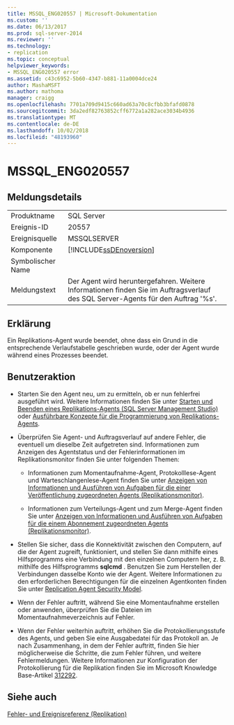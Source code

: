 ```yaml
---
title: MSSQL_ENG020557 | Microsoft-Dokumentation
ms.custom: ''
ms.date: 06/13/2017
ms.prod: sql-server-2014
ms.reviewer: ''
ms.technology:
- replication
ms.topic: conceptual
helpviewer_keywords:
- MSSQL_ENG020557 error
ms.assetid: c43c6952-5b60-4347-b881-11a0004dce24
author: MashaMSFT
ms.author: mathoma
manager: craigg
ms.openlocfilehash: 7701a709d9415c660ad63a70c8cfbb3bfafd0878
ms.sourcegitcommit: 3da2edf82763852cff6772a1a282ace3034b4936
ms.translationtype: MT
ms.contentlocale: de-DE
ms.lasthandoff: 10/02/2018
ms.locfileid: "48193960"
---
```

# <a name="mssqleng020557"></a>MSSQL_ENG020557
    
## <a name="message-details"></a>Meldungsdetails  
  
|||  
|-|-|  
|Produktname|SQL Server|  
|Ereignis-ID|20557|  
|Ereignisquelle|MSSQLSERVER|  
|Komponente|[!INCLUDE[ssDEnoversion](../../includes/ssdenoversion-md.md)]|  
|Symbolischer Name||  
|Meldungstext|Der Agent wird heruntergefahren. Weitere Informationen finden Sie im Auftragsverlauf des SQL Server-Agents für den Auftrag '%s'.|  
  
## <a name="explanation"></a>Erklärung  
 Ein Replikations-Agent wurde beendet, ohne dass ein Grund in die entsprechende Verlaufstabelle geschrieben wurde, oder der Agent wurde während eines Prozesses beendet.  
  
## <a name="user-action"></a>Benutzeraktion  
  
-   Starten Sie den Agent neu, um zu ermitteln, ob er nun fehlerfrei ausgeführt wird. Weitere Informationen finden Sie unter [Starten und Beenden eines Replikations-Agents &#40;SQL Server Management Studio&#41;](agents/start-and-stop-a-replication-agent-sql-server-management-studio.md) oder [Ausführbare Konzepte für die Programmierung von Replikations-Agents](concepts/replication-agent-executables-concepts.md).  
  
-   Überprüfen Sie Agent- und Auftragsverlauf auf andere Fehler, die eventuell um dieselbe Zeit aufgetreten sind. Informationen zum Anzeigen des Agentstatus und der Fehlerinformationen im Replikationsmonitor finden Sie unter folgenden Themen:  
  
    -   Informationen zum Momentaufnahme-Agent, Protokolllese-Agent und Warteschlangenlese-Agent finden Sie unter [Anzeigen von Informationen und Ausführen von Aufgaben für die einer Veröffentlichung zugeordneten Agents &#40;Replikationsmonitor&#41;](monitor/view-information-and-perform-tasks-for-publication-agents.md).  
  
    -   Informationen zum Verteilungs-Agent und zum Merge-Agent finden Sie unter [Anzeigen von Informationen und Ausführen von Aufgaben für die einem Abonnement zugeordneten Agents &#40;Replikationsmonitor&#41;](monitor/view-information-and-perform-tasks-for-subscription-agents.md).  
  
-   Stellen Sie sicher, dass die Konnektivität zwischen den Computern, auf die der Agent zugreift, funktioniert, und stellen Sie dann mithilfe eines Hilfsprogramms eine Verbindung mit den einzelnen Computern her, z. B. mithilfe des Hilfsprogramms **sqlcmd** . Benutzen Sie zum Herstellen der Verbindungen dasselbe Konto wie der Agent. Weitere Informationen zu den erforderlichen Berechtigungen für die einzelnen Agentkonten finden Sie unter [Replication Agent Security Model](security/replication-agent-security-model.md).  
  
-   Wenn der Fehler auftritt, während Sie eine Momentaufnahme erstellen oder anwenden, überprüfen Sie die Dateien im Momentaufnahmeverzeichnis auf Fehler.  
  
-   Wenn der Fehler weiterhin auftritt, erhöhen Sie die Protokollierungsstufe des Agents, und geben Sie eine Ausgabedatei für das Protokoll an. Je nach Zusammenhang, in dem der Fehler auftritt, finden Sie hier möglicherweise die Schritte, die zum Fehler führen, und weitere Fehlermeldungen. Weitere Informationen zur Konfiguration der Protokollierung für die Replikation finden Sie im Microsoft Knowledge Base-Artikel [312292](http://support.microsoft.com/kb/312292).  
  
## <a name="see-also"></a>Siehe auch  
 [Fehler- und Ereignisreferenz &#40;Replikation&#41;](errors-and-events-reference-replication.md)  
  
  
